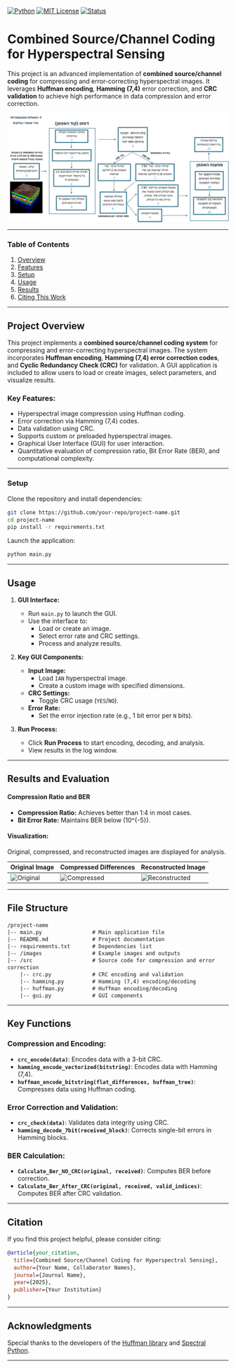 

[![Python](https://img.shields.io/badge/python-3.8+-blue.svg)](https://www.python.org/downloads/release/python-380/)
[![MIT License](https://img.shields.io/badge/license-MIT-green)](https://opensource.org/licenses/MIT)
[![Status](https://img.shields.io/badge/status-Active-success)](#)


# **Combined Source/Channel Coding for Hyperspectral Sensing**

This project is an advanced implementation of **combined source/channel coding** for compressing and error-correcting hyperspectral images. It leverages **Huffman encoding**, **Hamming (7,4)** error correction, and **CRC validation** to achieve high performance in data compression and error correction.
<p align="center">
<img src="diagram.png" alt="Workflow Diagram" width="800">
</p>


---

### **Table of Contents**
1. [Overview](#project-overview)
2. [Features](#key-features)
3. [Setup](#setup)
4. [Usage](#usage)
5. [Results](#results-and-evaluation)
6. [Citing This Work](#citation)

---

## **Project Overview**
This project implements a **combined source/channel coding system** for compressing and error-correcting hyperspectral images. The system incorporates **Huffman encoding**, **Hamming (7,4) error correction codes**, and **Cyclic Redundancy Check (CRC)** for validation. A GUI application is included to allow users to load or create images, select parameters, and visualize results.

### **Key Features**:
- Hyperspectral image compression using Huffman coding.
- Error correction via Hamming (7,4) codes.
- Data validation using CRC.
- Supports custom or preloaded hyperspectral images.
- Graphical User Interface (GUI) for user interaction.
- Quantitative evaluation of compression ratio, Bit Error Rate (BER), and computational complexity.

---

### **Setup**

Clone the repository and install dependencies:
```bash
git clone https://github.com/your-repo/project-name.git
cd project-name
pip install -r requirements.txt
```

Launch the application:
```bash
python main.py
```

---

## **Usage**
1. **GUI Interface:**
   - Run `main.py` to launch the GUI.
   - Use the interface to:
     - Load or create an image.
     - Select error rate and CRC settings.
     - Process and analyze results.

2. **Key GUI Components:**
   - **Input Image:**
     - Load `IAN` hyperspectral image.
     - Create a custom image with specified dimensions.
   - **CRC Settings:**
     - Toggle CRC usage (`YES`/`NO`).
   - **Error Rate:**
     - Set the error injection rate (e.g., 1 bit error per `N` bits).

3. **Run Process:**
   - Click **Run Process** to start encoding, decoding, and analysis.
   - View results in the log window.

---

## **Results and Evaluation**
#### Compression Ratio and BER
- **Compression Ratio:** Achieves better than 1:4 in most cases.
- **Bit Error Rate:** Maintains BER below \(10^{-5}\).

#### Visualization:
Original, compressed, and reconstructed images are displayed for analysis.

| Original Image | Compressed Differences | Reconstructed Image |
|----------------|-------------------------|----------------------|
| ![Original](https://via.placeholder.com/150?text=Original) | ![Compressed](https://via.placeholder.com/150?text=Compressed) | ![Reconstructed](https://via.placeholder.com/150?text=Reconstructed) |

---

## **File Structure**
```plaintext
/project-name
|-- main.py                # Main application file
|-- README.md              # Project documentation
|-- requirements.txt       # Dependencies list
|-- /images                # Example images and outputs
|-- /src                   # Source code for compression and error correction
    |-- crc.py             # CRC encoding and validation
    |-- hamming.py         # Hamming (7,4) encoding/decoding
    |-- huffman.py         # Huffman encoding/decoding
    |-- gui.py             # GUI components
```

---

## **Key Functions**
### Compression and Encoding:
- **`crc_encode(data)`**: Encodes data with a 3-bit CRC.
- **`hamming_encode_vectorized(bitstring)`**: Encodes data with Hamming (7,4).
- **`huffman_encode_bitstring(flat_differences, huffman_tree)`**: Compresses data using Huffman coding.

### Error Correction and Validation:
- **`crc_check(data)`**: Validates data integrity using CRC.
- **`hamming_decode_7bit(received_block)`**: Corrects single-bit errors in Hamming blocks.

### BER Calculation:
- **`Calculate_Ber_NO_CRC(original, received)`**: Computes BER before correction.
- **`Calculate_Ber_After_CRC(original, received, valid_indices)`**: Computes BER after CRC validation.

---

## **Citation**
If you find this project helpful, please consider citing:

```bibtex
@article{your_citation,
  title={Combined Source/Channel Coding for Hyperspectral Sensing},
  author={Your Name, Collaborator Names},
  journal={Journal Name},
  year={2025},
  publisher={Your Institution}
}
```

---

## **Acknowledgments**
Special thanks to the developers of the [Huffman library](https://github.com/username/huffman) and [Spectral Python](http://www.spectralpython.net/).

---

